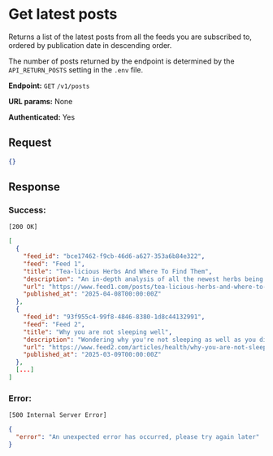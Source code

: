 # Get latest posts

Returns a list of the latest posts from all the feeds you are subscribed to, ordered by publication date in descending order.

The number of posts returned by the endpoint is determined by the `API_RETURN_POSTS` setting in the `.env` file.

**Endpoint:** `GET` `/v1/posts`

**URL params:** None

**Authenticated:** Yes

## Request

```json
{}
```

## Response

### Success:

`[200 OK]`
```json
[
  {
    "feed_id": "bce17462-f9cb-46d6-a627-353a6b84e322",
    "feed": "Feed 1",
    "title": "Tea-licious Herbs And Where To Find Them",
    "description": "An in-depth analysis of all the newest herbs being used in teas around the world.",
    "url": "https://www.feed1.com/posts/tea-licious-herbs-and-where-to-find-them-192394/",
    "published_at": "2025-04-08T00:00:00Z"
  },
  {
    "feed_id": "93f955c4-99f8-4846-8380-1d8c44132991",
    "feed": "Feed 2",
    "title": "Why you are not sleeping well",
    "description": "Wondering why you're not sleeping as well as you did before? All that caffeine is to blame.",
    "url": "https://www.feed2.com/articles/health/why-you-are-not-sleeping-well/",
    "published_at": "2025-03-09T00:00:00Z"
  },
  [...]
]
```

### Error:
`[500 Internal Server Error]`
```json
{
  "error": "An unexpected error has occurred, please try again later"
}
```
